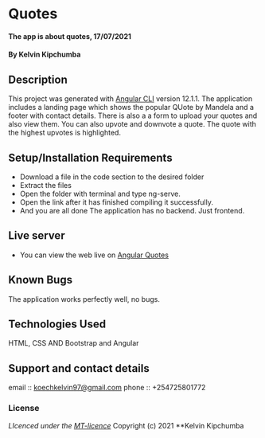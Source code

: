 # Quotes
#### The app is about quotes, 17/07/2021
#### **By Kelvin Kipchumba**
## Description
This project was generated with [Angular CLI](https://github.com/angular/angular-cli) version 12.1.1.
The application includes a  landing page which shows the popular QUote by Mandela and a footer with contact details. 
There is also a a form to upload your quotes and also view them. 
You can also upvote and downvote a quote.
The quote with the highest upvotes is highlighted.
## Setup/Installation Requirements
* Download a file in the code section to the desired folder
* Extract the files
* Open the folder with terminal and type ng-serve.
* Open the link after it has finished compiling it successfully.
* And you are all done
The application has no backend. Just frontend.
## Live server
* You can view the web live on [Angular Quotes](https://k-koech.github.io/clothing-store/)
## Known Bugs
The application works perfectly well, no bugs.
## Technologies Used
HTML, CSS AND Bootstrap and Angular
## Support and contact details
email :: koechkelvin97@gmail.com
phone :: +254725801772
### License
*LIcenced under the [MT-licence](https://github.com/k-koech/Clothing-Store/blob/master/LICENCE.md)*
Copyright (c) 2021 **Kelvin Kipchumba

